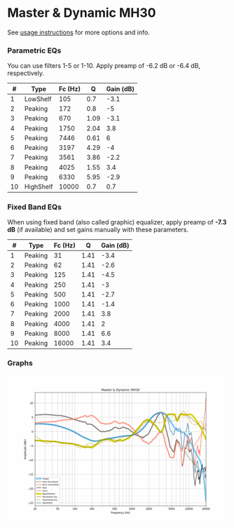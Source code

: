 # Master & Dynamic MH30
See [usage instructions](https://github.com/jaakkopasanen/AutoEq#usage) for more options and info.

### Parametric EQs
You can use filters 1-5 or 1-10. Apply preamp of -6.2 dB or -6.4 dB, respectively.

|   # | Type      |   Fc (Hz) |    Q |   Gain (dB) |
|-----|-----------|-----------|------|-------------|
|   1 | LowShelf  |       105 | 0.7  |        -3.1 |
|   2 | Peaking   |       172 | 0.8  |        -5   |
|   3 | Peaking   |       670 | 1.09 |        -3.1 |
|   4 | Peaking   |      1750 | 2.04 |         3.8 |
|   5 | Peaking   |      7446 | 0.61 |         6   |
|   6 | Peaking   |      3197 | 4.29 |        -4   |
|   7 | Peaking   |      3561 | 3.86 |        -2.2 |
|   8 | Peaking   |      4025 | 1.55 |         3.4 |
|   9 | Peaking   |      6330 | 5.95 |        -2.9 |
|  10 | HighShelf |     10000 | 0.7  |         0.7 |

### Fixed Band EQs
When using fixed band (also called graphic) equalizer, apply preamp of **-7.3 dB** (if available) and set gains manually with these parameters.

|   # | Type    |   Fc (Hz) |    Q |   Gain (dB) |
|-----|---------|-----------|------|-------------|
|   1 | Peaking |        31 | 1.41 |        -3.4 |
|   2 | Peaking |        62 | 1.41 |        -2.6 |
|   3 | Peaking |       125 | 1.41 |        -4.5 |
|   4 | Peaking |       250 | 1.41 |        -3   |
|   5 | Peaking |       500 | 1.41 |        -2.7 |
|   6 | Peaking |      1000 | 1.41 |        -1.4 |
|   7 | Peaking |      2000 | 1.41 |         3.8 |
|   8 | Peaking |      4000 | 1.41 |         2   |
|   9 | Peaking |      8000 | 1.41 |         6.6 |
|  10 | Peaking |     16000 | 1.41 |         3.4 |

### Graphs
![](./Master%20&%20Dynamic%20MH30.png)
